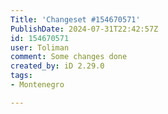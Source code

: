 ```yaml
---
Title: 'Changeset #154670571'
PublishDate: 2024-07-31T22:42:57Z
id: 154670571
user: Toliman
comment: Some changes done
created_by: iD 2.29.0
tags:
- Montenegro

---
```

